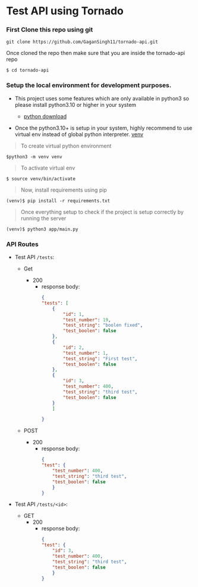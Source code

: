 # Test API using Tornado

### First Clone this repo using git

```
git clone https://github.com/GaganSingh11/tornado-api.git
```
Once cloned the repo then make sure that you are inside the tornado-api repo

```
$ cd tornado-api
```

### Setup the local environment for development purposes.

- This project uses some features which are only available in python3 so please install python3.10 or higher in your system

  - [python download](https://www.python.org/downloads/)

- Once the python3.10+ is setup in your system, highly recommend to use virtual env instead of global python interpreter. [venv](https://docs.python.org/3/library/venv.html)

> To create virtual python environment

```
$python3 -m venv venv
```
> To activate virtual env

```
$ source venv/bin/activate
```

> Now, install requirements using pip

```
(venv)$ pip install -r requirements.txt
```
> Once everything setup to check if the project is setup correctly by running the server
```
(venv)$ python3 app/main.py
```

### API Routes

- Test API `/tests`:

  - Get
    - 200
      - response body:
        ```json
        {
        "tests": [
            {   
                "id": 1,
                "test_number": 19,
                "test_string": "boolen fixed",
                "test_boolen": false
            },
            {
                "id": 2,
                "test_number": 1,
                "test_string": "First test",
                "test_boolen": false
            },
            {
                "id": 3,
                "test_number": 400,
                "test_string": "third test",
                "test_boolen": false
            }
            ]

        }
        ```
    
  - POST
    - 200
      - response body:
        ```json
        {
        "test": {
            "test_number": 400,
            "test_string": "third test",
            "test_boolen": false
            }
        }
        ```


- Test API `/tests/<id>`:
  - GET
    - 200
      - response body:
        ```json
        {
        "test": {
            "id": 3,
            "test_number": 400,
            "test_string": "third test",
            "test_boolen": false
            }
        }
        ```




